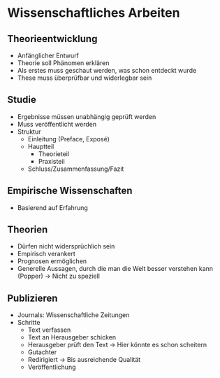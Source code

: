 # Wissenschaftliches Arbeiten

## Theorieentwicklung

* Anfänglicher Entwurf
* Theorie soll Phänomen erklären
* Als erstes muss geschaut werden, was schon entdeckt wurde
* These muss überprüfbar und widerlegbar sein

## Studie

* Ergebnisse müssen unabhängig geprüft werden
* Muss veröffentlicht werden
* Struktur
  * Einleitung (Preface, Exposé)
  * Hauptteil
    * Theorieteil
    * Praxisteil
  * Schluss/Zusammenfassung/Fazit

## Empirische Wissenschaften

* Basierend auf Erfahrung

## Theorien

* Dürfen nicht widersprüchlich sein
* Empirisch verankert
* Prognosen ermöglichen
* Generelle Aussagen, durch die man die Welt besser verstehen kann (Popper) -> Nicht zu speziell

## Publizieren

* Journals: Wissenschaftliche Zeitungen
* Schritte
  * Text verfassen
  * Text an Herausgeber schicken
  * Herausgeber prüft den Text -> Hier könnte es schon scheitern
  * Gutachter
  * Redirigiert -> Bis ausreichende Qualität
  * Veröffentlichung
